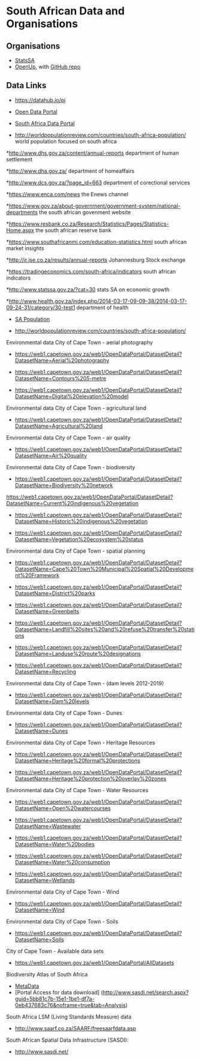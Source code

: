
# South African Data and Organisations

## Organisations
* [StatsSA](http://superweb.statssa.gov.za/webapi)
* [OpenUp](https://openup.org.za/), with [GitHub repo](https://github.com/openupsa/)

## Data Links 
* https://datahub.io/pi

* [Open Data Portal](https://www.datafirst.uct.ac.za/dataportal/index.php/catalog/central)

* [South Africa Data Portal](http://southafrica.opendataforafrica.org/data)

* http://worldpopulationreview.com/countries/south-africa-population/ world population focused on south africa

*http://www.dhs.gov.za/content/annual-reports department of human settlement

*http://www.dha.gov.za/ department of homeaffairs

*http://www.dcs.gov.za/?page_id=663 department of corectional services

*https://www.enca.com/news the Enews channel

*https://www.gov.za/about-government/government-system/national-departments the south african govenment website

*https://www.resbank.co.za/Research/Statistics/Pages/Statistics-Home.aspx the south african reserve bank

*https://www.southafricanmi.com/education-statistics.html south african market insights

*http://ir.jse.co.za/results/annual-reports  Johannesburg Stock exchange 

*https://tradingeconomics.com/south-africa/indicators south african indicators

*http://www.statssa.gov.za/?cat=30 stats SA on economic growth

*http://www.health.gov.za/index.php/2014-03-17-09-09-38/2014-03-17-09-24-31/category/30-test1 department of health

* [SA Population](http://worldpopulationreview.com/countries/south-africa-population/)

* http://worldpopulationreview.com/countries/south-africa-population/

Environmental data City of Cape Town - aerial photography

* https://web1.capetown.gov.za/web1/OpenDataPortal/DatasetDetail?DatasetName=Aerial%20photography

* https://web1.capetown.gov.za/web1/OpenDataPortal/DatasetDetail?DatasetName=Contours%205-metre

* https://web1.capetown.gov.za/web1/OpenDataPortal/DatasetDetail?DatasetName=Digital%20elevation%20model

Environmental data City of Cape Town - agricultural land

* https://web1.capetown.gov.za/web1/OpenDataPortal/DatasetDetail?DatasetName=Agricultural%20land

Environmental data City of Cape Town - air quality

* https://web1.capetown.gov.za/web1/OpenDataPortal/DatasetDetail?DatasetName=Air%20quality

Environmental data City of Cape Town - biodiversity

* https://web1.capetown.gov.za/web1/OpenDataPortal/DatasetDetail?DatasetName=Biodiversity%20network

https://web1.capetown.gov.za/web1/OpenDataPortal/DatasetDetail?DatasetName=Current%20indigenous%20vegetation

* https://web1.capetown.gov.za/web1/OpenDataPortal/DatasetDetail?DatasetName=Historic%20indigenous%20vegetation

* https://web1.capetown.gov.za/web1/OpenDataPortal/DatasetDetail?DatasetName=Vegetation%20ecosystem%20status

Environmental data City of Cape Town - spatial planning

* https://web1.capetown.gov.za/web1/OpenDataPortal/DatasetDetail?DatasetName=Cape%20Town%20Municipal%20Spatial%20Development%20Framework

* https://web1.capetown.gov.za/web1/OpenDataPortal/DatasetDetail?DatasetName=District%20parks

* https://web1.capetown.gov.za/web1/OpenDataPortal/DatasetDetail?DatasetName=Greenbelts

* https://web1.capetown.gov.za/web1/OpenDataPortal/DatasetDetail?DatasetName=Landfill%20sites%20and%20refuse%20transfer%20stations

* https://web1.capetown.gov.za/web1/OpenDataPortal/DatasetDetail?DatasetName=Landuse%20route%20designations

* https://web1.capetown.gov.za/web1/OpenDataPortal/DatasetDetail?DatasetName=Recycling

Environmental data City of Cape Town - (dam levels 2012-2019)

* https://web1.capetown.gov.za/web1/OpenDataPortal/DatasetDetail?DatasetName=Dam%20levels

Environmental data City of Cape Town - Dunes

* https://web1.capetown.gov.za/web1/OpenDataPortal/DatasetDetail?DatasetName=Dunes

Environmental data City of Cape Town - Heritage Resources

* https://web1.capetown.gov.za/web1/OpenDataPortal/DatasetDetail?DatasetName=Heritage%20formal%20protections

* https://web1.capetown.gov.za/web1/OpenDataPortal/DatasetDetail?DatasetName=Heritage%20protection%20overlay%20zones

Environmental data City of Cape Town - Water Resources

* https://web1.capetown.gov.za/web1/OpenDataPortal/DatasetDetail?DatasetName=Open%20watercourses

* https://web1.capetown.gov.za/web1/OpenDataPortal/DatasetDetail?DatasetName=Wastewater

* https://web1.capetown.gov.za/web1/OpenDataPortal/DatasetDetail?DatasetName=Water%20bodies

* https://web1.capetown.gov.za/web1/OpenDataPortal/DatasetDetail?DatasetName=Water%20consumption

* https://web1.capetown.gov.za/web1/OpenDataPortal/DatasetDetail?DatasetName=Wetlands

Environmental data City of Cape Town - Wind

* https://web1.capetown.gov.za/web1/OpenDataPortal/DatasetDetail?DatasetName=Wind


Environmental data City of Cape Town - Soils

* https://web1.capetown.gov.za/web1/OpenDataPortal/DatasetDetail?DatasetName=Soils

City of Cape Town - Available data sets 

* https://web1.capetown.gov.za/web1/OpenDataPortal/AllDatasets

Biodiversity Atlas of South Africa

* [MetaData](https://bea.dirisa.org/resources)
* [Portal Access for data download] (http://www.sasdi.net/search.aspx?guid=5bb81c7b-15e1-1be1-df7a-0eb437683c76&noframe=true&tab=Analysis)

South Africa LSM (Living Standards Measure) data

* http://www.saarf.co.za/SAARF/freesaarfdata.asp

South African Spatial Data Infrastructure (SASDI):

* http://www.sasdi.net/


